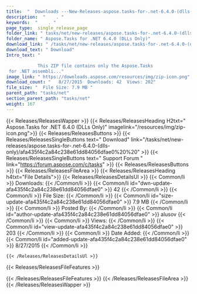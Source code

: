 ```yaml
---
title:  "  Downloads ---New-Releases-aspose.tasks-for-.net-6.4.0-(dlls-only) . " 
description:  "    . " 
keywords:  "    . " 
page_type:  single_release_page
folder_link: " tasks/net/new-releases/aspose.tasks-for-.net-6.4.0-(dlls-only)/"
folder_name: " Aspose.Tasks for .NET 6.4.0 (DLLs Only)"
download_link: " /tasks/net/new-releases/aspose.tasks-for-.net-6.4.0-(dlls-only)/afa435f4c2a84c238e61dd84056dfae0"
download_text: " Download"
Intro_text: " 

            This ZIP file contains only the Aspose.Tasks
 for .NET assembli..."
image_link: " https://downloads.aspose.com/resources/img/zip-icon.png"
download_count: "   8/27/2015  Downloads: 42  Views: 202"
file_size: "  File Size: 7.9 MB "
parent_path: "tasks/net"
section_parent_path: "tasks/net"
weight: 167 
---
```


{{< Releases/ReleasesWapper >}}
  {{< Releases/ReleasesHeading H2txt=" Aspose.Tasks for .NET 6.4.0 (DLLs Only)" imagelink="/resources/img/zip-icon.png">}}
  {{< Releases/ReleasesButtons >}}
    {{< Releases/ReleasesSingleButtons text=" Download" link="/tasks/net/new-releases/aspose.tasks-for-.net-6.4.0-(dlls-only)/afa435f4c2a84c238e61dd84056dfae0%20%20" >}}
    {{< Releases/ReleasesSingleButtons text=" Support Forum " link="https://forum.aspose.com/c/tasks" >}}
  {{< Releases/ReleasesButtons >}}
  {{< Releases/ReleasesFileArea >}}
    {{< Releases/ReleasesHeading h4txt="File Details">}}
    {{< Releases/ReleasesDetailsUl >}}
            {{< Common/li  >}} Downloads: {{< /Common/li >}} 
      {{< Common/li id="dwn-update-afa435f4c2a84c238e61dd84056dfae0" >}} 42 {{< /Common/li >}} 
      {{< Common/li  >}} File Size: {{< /Common/li >}} 
      {{< Common/li id="size-update-afa435f4c2a84c238e61dd84056dfae0" >}} 7.9 MB {{< /Common/li >}} 
      {{< Common/li  >}} Posted By: {{< /Common/li >}} 
      {{< Common/li id="author-update-afa435f4c2a84c238e61dd84056dfae0" >}} alusov {{< /Common/li >}} 
      {{< Common/li  >}} Views: {{< /Common/li >}} 
      {{< Common/li id="view-update-afa435f4c2a84c238e61dd84056dfae0" >}} 203 {{< /Common/li >}} 
      {{< Common/li  >}} Date Added: {{< /Common/li >}} 
      {{< Common/li id="added-update-afa435f4c2a84c238e61dd84056dfae0" >}} 8/27/2015 {{< /Common/li >}} 

    {{< /Releases/ReleasesDetailsUl >}}

  {{< Releases/ReleasesFileFeatures >}}
      
  {{< /Releases/ReleasesFileFeatures >}}
 {{< /Releases/ReleasesFileArea >}}
{{< /Releases/ReleasesWapper >}}


